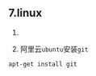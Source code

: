 ## 7.linux

1. <img :src="$withBase('/assets/Linux.jpg')">

2. 阿里云`ubuntu`安装`git`

`apt-get install git`
